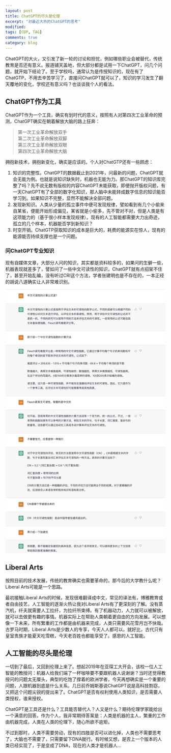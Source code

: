 ```yaml
---
layout: post
title: ChatGPT的尽头是伦理
excerpt: "对最近大热的ChatGPT的思考"
modified: 
tags: [CDP, TAG]
comments: true
category: blog
---
```





ChatGPT的大火，又引发了新一轮的讨论和担忧，例如哪些职业会被替代，传统教育是否还有意义。报道铺天盖地，但大部分都是试用一下ChatGPT，问几个问题，就开始下结论了。至于学校吗，通常认为是传授知识的，现在有了ChatGTP，不用去辛苦学习了，直接问ChatGPT就可以了，知识的学习发生了翻天覆地的变化，学校还有意义吗？也谈谈我个人的看法。



## ChatGPT作为工具

ChatGPT作为一个工具，确实有划时代的意义，按照有人对第四次工业革命的预测，ChatGPT确实在朝着解放大脑的路上狂奔：



> 第一次工业革命解放双手  
> 第二次工业革命解放双脚  
> ​第三次工业革命解放双眼  
> ​第四次工业革命解放大脑  



拥抱新技术，拥抱新变化，确实是应该的。个人对ChatGTP还有一些顾虑：

1. 知识的完整性。ChatGPT的数据截止到2021年，问最新的问题，ChatGPT就会无能为例。也就是说知识缺失时，机器也无能为力。那ChatGPT的知识库完整了吗？先不说无数有版权的内容ChatGPT未能获取，即便抛开版权问题，有一天ChatGPT有了全部的数字化知识，那人脑中未能转成数字信息的知识能否学习到。如果知识不完整，显然不能解决全部问题。
1. 发现新知识。人类从少量的孤立事件中便可发现规律，譬如看到有几个小偷来自某省，便能开始形成偏见，某省就是小偷多，先不管对不对，但是人类是有这项能力的（基于很小样本发现规律）。现有的人工智能都需要大力出奇迹，孤立的几个样本，机器能否学到新知识？
1. 时空开销。ChatGTP获取知识的成本是巨大的，耗费的能源实在惊人，现有的能源能否持续支撑也是一个问题。



### 问ChatGPT专业知识

现有自媒体文章，大部分人问的知识，其实都是资料较多的，如果问的生僻一些，机器表现就差多了，譬如问了一些中文可读性的知识，ChatGPT就有点招架不住了，甚至开始乱编，没有听过CRI这个方法，学者张建明也是不存在的，一本正经的胡说八道确实让人非常难识别。



![跟ChatGPT聊中文可读性](/assets/blog-images/202302/Chinese-Readability.jpg)



## Liberal Arts
按照目前的技术发展，传统的教育确实也需要革命的，那今后的大学教什么呢？Liberal Arts可能是一个思路。

最初接触Liberal Arts的时候，发现很难翻译成中文，常见的译法有，博雅教育或者自由技艺，人工智能的逐渐火热让我对Liberal Arts有了更深刻的了解。没有蒸汽机，纤夫就需要人工拉纤，为拉纤所束缚。有了机器动力，人力就可以被解放，就可以去做更有趣的事情。机器实际上在帮助人类朝着更自由的方向发展。可以想像一下未来，所有繁重的工作都是由机器来完成，人类只需要风花雪月岂不快哉。古罗马时期，Liberal Arts是少数人的专享，今天人人都可以。就好比，古代只有皇室贵族才能夏天吃雪糕，今天老百姓也都能享受了。感恩的人工智能。



## 人工智能的尽头是伦理

一切到了最后，又回到伦理上来了。想起2019年在亚琛工大开会，该校一位人工智能的教授问：机器人给我们端了一杯咖啡要不要跟机器人说谢谢？当时还觉得教授问的问题太无厘头，典型的吃饱了撑着的欧洲学者，今天再想确实是一个重要的问题，人跟机器到底是什么关系。几日前乔姆斯基说ChatGPT说是高科技剽窃，又把这个问题尖锐的提出来了。ChatGPT是否有权利使用人类知识，是否需要人类授权，谁来授权。

ChatGPT是工具还是什么？工具能否替代人？人又是什么？期待伦理学家能给出一个满意的回答。作为个人，我非常期待答案是：人类是机器的主人，繁重的工作由机器完成，人类在人类的伦理下，随心所欲不逾矩。

不过到那时，人类不需要劳动，现有的四肢是否可以进化掉，人类也不需要思考了，大脑也不需要了，只需要留下DNA就行。有时候又想，是否上一个版本的人类已经实现了，于是变成了DNA，现在的人类才是机器人…